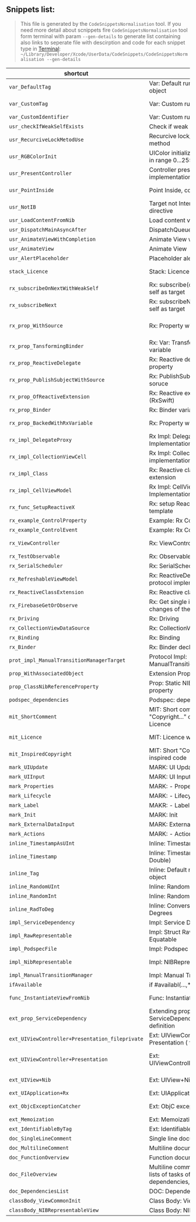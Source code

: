 ## Snippets list:
> This file is generated by the `CodeSnippetsNormalisation` tool. If you need more detail about scnippets fire `CodeSnippetsNormalisation` tool form terminal with param `--gen-details` to generate list containing also links to seperate file with descirption and code for each snippet type in [Terminal](/Applications/Utilities/Terminal.app): `~/Library/Developer/Xcode/UserData/CodeSnippets/CodeSnippetsNormalisation --gen-details`

shortcut | name | summary | language | platform |
---|---|---|---|---|
`var_DefaultTag`|Var: Default runtime TAG of an object||Swift|All|
`var_CustomTag`|Var: Custom runtime TAG |Used to identify owned objects or view in hierarchy somehow associated  with `self`|Swift|All|
`var_CustomIdentifier`|Var: Custom runtime Identifier||Swift|All|
`usr_checkIfWeakSelfExists`|Check if weak self exists|guard let target = self ...|Swift|All|
`usr_RecurciveLockMetodUse`|Recurcive lock/unlock to use in method||Swift|All|
`usr_RGBColorInit`|UIColor initializing with RGB values in range 0...255||Swift|All|
`usr_PresentController`|Controller presentation method implementation|Implementation of the method to handle different controller presentation issues|Swift|iphoneos|
`usr_PointInside`|Point Inside, converted|Checking is point inside view with conversion from other (source) view|Swift|All|
`usr_NotIB`|Target not Interface Builder directive||Swift|All|
`usr_LoadContentFromNib`|Load content view from nib||Swift|iphoneos|
`usr_DispatchMainAsyncAfter`|DispatchQueue.main.asyncAfter||Swift|All|
`usr_AnimateViewWithCompletion`|Animate View with completion||Swift|iphoneos|
`usr_AnimateView`|Animate View||Swift|iphoneos|
`usr_AlertPlaceholder`|Placeholder alert||Swift|iphoneos|
`stack_Licence`|Stack: Licence|Licence with copyright and soruce for StackOverflow code|Generic|All|
`rx_subscribeOnNextWithWeakSelf`|Rx: subscribe(onNext:) with weak self as target||Swift|All|
`rx_subscribeNext`|Rx: subscribeNext(...) with weak self as target||Swift|All|
`rx_prop_WithSource`|Rx: Property with Source subject|Declaration of property backed with BehaviorRelay, and source PublishSubject as a additional reactive source|Swift|All|
`rx_prop_TansformingBinder`|Rx: Var: Transforming Binder variable||Swift|All|
`rx_prop_ReactiveDelegate`|Rx: Reactive delegate (proxy) property||Swift|All|
`rx_prop_PublishSubjectWithSource`|Rx: PublishSubject with additional soruce||Swift|All|
`rx_prop_OfReactiveExtension`|Rx: Reactive extension property (RxSwift)|Reactive extension property declaration (observable and observer)|Swift|All|
`rx_prop_Binder`|Rx: Binder variable||Swift|All|
`rx_prop_BackedWithRxVariable`|Rx: Property with RxSwift Subject|Declaration of property backed with BehaviorRelay|Swift|All|
`rx_impl_DelegateProxy`|Rx Impl: Delegate Proxy Implementation||Swift|All|
`rx_impl_CollectionViewCell`|Rx Impl: Collection View Cell implementation||Swift|All|
`rx_impl_Class`|Rx: Reactive class override and extension|Rx class override and Reactive extension implementation|Swift|All|
`rx_impl_CellViewModel`|Rx Impl: CellViewModel Implementation||Swift|All|
`rx_func_SetupReactiveX`|Rx: setup ReactiveX method template||Swift|All|
`rx_example_ControlProperty`|Example: Rx ControlProperty||Generic|All|
`rx_example_ControlEvent`|Example: Rx ControlEvent||Generic|All|
`rx_ViewController`|Rx: ViewController: ReactiveView|ViewController declaration conforming ReactiveView protocol|Swift|All|
`rx_TestObservable`|Rx: Observable Test||Swift|All|
`rx_SerialScheduler`|Rx: SerialScheduler||Swift|All|
`rx_RefreshableViewModel`|Rx: ReactiveDetailViewModel protocol implementation||Swift|All|
`rx_ReactiveClassExtension`|Rx: Reactive class extension||Swift|All|
`rx_FirebaseGetOrObserve`|Rx: Get single item or observe changes of the Firebase value||Swift|All|
`rx_Driving`|Rx: Driving||Generic|All|
`rx_CollectionViewDataSource`|Rx: CollectionViewDataSoruce|RxCollectionViewSectionedReloadDataSource|Swift|All|
`rx_Binding`|Rx: Binding||Swift|All|
`rx_Binder`|Rx: Binder declaration||Swift|All|
`prot_impl_ManualTransitionManagerTarget`|Protocol Impl: ManualTransitionManagerTarget||Swift|All|
`prop_WithAssociatedObject`|Extension Property|Associated Object Property|Swift|All|
`prop_ClassNibReferenceProperty`|Prop: Static NIB file reference property||Generic|All|
`podspec_dependencies`|Podspec: dependencies declaration||Ruby|All|
`mit_ShortComment`|MIT: Short comment under the "Copyright..." clause for MIT Licence||Generic|All|
`mit_Licence`|MIT: Licence with copyright notice|Replace standard Apple Copyright comment line with this text|Generic|All|
`mit_InspiredCopyright`|MIT: Short "Copyright..." for inspired code|Insired means modified or reused code of someone else|Generic|All|
`mark_UIUpdate`|MARK: UI Update||Generic|All|
`mark_UIInput`|MARK: UI Input||Generic|All|
`mark_Properties`|MARK: - Properties||Swift|All|
`mark_Lifecycle`|MARK: - Lifecycle||Swift|All|
`mark_Label`|MAKR: - Label||Swift|All|
`mark_Init`|MARK: Init||Generic|All|
`mark_ExternalDataInput`|MARK: External Data Input ||Generic|All|
`mark_Actions`|MARK: - Actions||Swift|All|
`inline_TimestampAsUInt`|Inline: Timestamp as UInt||Swift|All|
`inline_Timestamp`|Inline: Timestamp (TimeInterval, Double)||Swift|All|
`inline_Tag`|Inline: Default runtime TAG of an object|Idetifies object in runtime, might be use to set View tag to find view later in views hierarchy|Swift|All|
`inline_RandomUInt`|Inline: Random UInt||Swift|All|
`inline_RandomInt`|Inline: Random Int||Swift|All|
`inline_RadToDeg`|Inline: Conversion of Radians to Degrees||Swift|All|
`impl_ServiceDependency`|Impl: Service Dependency|Simplified access to required services|Swift|All|
`impl_RawRepresentable`|Impl: Struct RawReplresentable, Equatable||Swift|All|
`impl_PodspecFile`|Impl: Podspec|.podspec file implementation template|Ruby|All|
`impl_NibRepresentable`|Impl: NIBRepresentable protocol|NIBRepresentable protocol implementation for view|Swift|All|
`impl_ManualTransitionManager`|Impl: Manual Transition Manager|Requires: RxSwift|Swift|All|
`ifAvailable`|if #availabl(...,*)||Swift|All|
`func_InstantiateViewFromNib`|Func: Instantiate view from nib|Implementation of method for instantiating views from nib.|Swift|All|
`ext_prop_ServiceDependency`|Extending property: ServiceDependency property definition|Class extension adding new property definition|Swift|All|
`ext_UIViewController+Presentation_fileprivate`|Ext: UIViewController + Presentation ( fileprivate )||Swift|All|
`ext_UIViewController+Presentation`|Ext: UIViewController+Presentation.swift|UIViewController enstension and protocol allowing convinient display of the modal view controller|Generic|All|
`ext_UIView+Nib`|Ext: UIView+Nib.swift|Support for loading and instantiating views from Nib (Xib)|Swift|iphoneos|
`ext_UIApplication+Rx`|Ext: UIApplication+Rx||Swift|All|
`ext_ObjcExceptionCatcher`|Ext: ObjC exception chatcher |Header (.h) file with inline method to catch objc exeptions in swift|Objective-C|All|
`ext_Memoization`|Ext: Memoization||Swift|All|
`ext_IdentifiableByTag`|Ext: IdentifiableByTag||Swift|iphoneos|
`doc_SingleLineComment`|Single line documentation comment||Swift|All|
`doc_MultilineComment`|Multiline documentation comment|Only description section|Swift|All|
`doc_FunctionOverview`|Function documentation comment||Swift|All|
`doc_FileOverview`|Multiline comment with common lists of tasks of the class, dependencies, etc.||Generic|All|
`doc_DependenciesList`|DOC: Dependencies list||Generic|All|
`classBody_ViewCommonInit`|Class Body: View common Init||Swift|All|
`classBody_NIBRepresentableView`|Class Body: NIBRepresentable view||Swift|iphoneos|